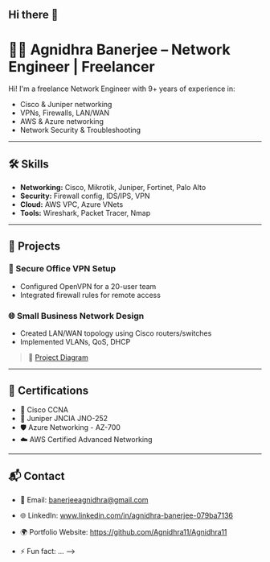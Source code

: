 ## Hi there 👋
# 👨‍💻 Agnidhra Banerjee – Network Engineer | Freelancer

Hi! I'm a freelance Network Engineer with 9+ years of experience in:
- Cisco & Juniper networking
- VPNs, Firewalls, LAN/WAN
- AWS & Azure networking
- Network Security & Troubleshooting

---

## 🛠️ Skills

- **Networking:** Cisco, Mikrotik, Juniper, Fortinet, Palo Alto
- **Security:** Firewall config, IDS/IPS, VPN
- **Cloud:** AWS VPC, Azure VNets
- **Tools:** Wireshark, Packet Tracer, Nmap

---

## 💼 Projects

### 🔐 Secure Office VPN Setup
- Configured OpenVPN for a 20-user team
- Integrated firewall rules for remote access

### 🌐 Small Business Network Design
- Created LAN/WAN topology using Cisco routers/switches
- Implemented VLANs, QoS, DHCP

> 🔗 [Project Diagram](link_to_image_or_repo)

---

## 📜 Certifications

- 🏅 Cisco CCNA
- 🏅 Juniper JNCIA JNO-252
- 🛡️ Azure Networking - AZ-700
- ☁️ AWS Certified Advanced Networking

---

## 📬 Contact

- 📧 Email: banerjeeagnidhra@gmail.com
- 🌐 LinkedIn: www.linkedin.com/in/agnidhra-banerjee-079ba7136
- 🌍 Portfolio Website: https://github.com/Agnidhra11/Agnidhra11



- ⚡ Fun fact: ...
-->
